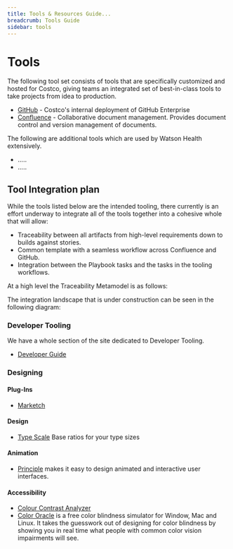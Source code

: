 ```yaml
---
title: Tools & Resources Guide...
breadcrumb: Tools Guide
sidebar: tools
---
```


# Tools
The following tool set consists of tools that are specifically customized and hosted for Costco, giving teams an integrated set of best-in-class tools to take projects from idea to production.
- [GitHub](../github/) - Costco's internal deployment of GitHub Enterprise
- [Confluence](../confluence/) - Collaborative document management. Provides document control and version management of documents.

The following are additional tools which are used by Watson Health extensively.
- .....
- .....
## Tool Integration plan

While the tools listed below are the intended tooling, there currently is an effort underway to integrate all of the tools together into a cohesive whole that will allow:
- Traceability between all artifacts from high-level requirements down to builds against stories.
- Common template with a seamless workflow across Confluence and GitHub.
- Integration between the Playbook tasks and the tasks in the tooling workflows.


<a id="traceability-metamodel"></a>
At a high level the Traceability Metamodel is as follows:

The integration landscape that is under construction can be seen in the following diagram:

### Developer Tooling

We have a whole section of the site dedicated to Developer Tooling.
- [Developer Guide](../../dev/developer-guide/index/)


### Designing

#### Plug-Ins

<!-- - <a href="">Craft</a>  Sketch 3 plug-in for using and editing Watson's design libraries -->
- <a target="_blank" href="https://github.com/tudou527/marketch?ref=sketchhunt">Marketch</a>

#### Design

- <a target="_blank" href="http://type-scale.com/">Type Scale</a> Base ratios for your type sizes

#### Animation

- <a target="_blank" href="http://principleformac.com/">Principle</a> makes it easy to design animated and interactive user interfaces.

#### Accessibility

- <a target="_blank" href="https://www.paciellogroup.com/resources/contrastanalyser/">Colour Contrast Analyzer</a>
- <a target="_blank" href="http://colororacle.org/">Color Oracle</a> is a free color blindness simulator for Window, Mac and Linux. It takes the guesswork out of designing for color blindness by showing you in real time what people with common color vision impairments will see.

